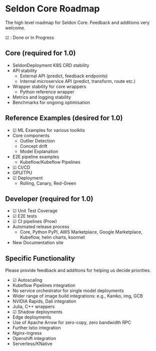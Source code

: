 # Seldon Core Roadmap

The high level roadmap for Seldon Core. Feedback and additions very welcome.

&#9745; : Done or In Progress

## Core (required for 1.0)

  - SeldonDeployment K8S CRD stability
  - API stability
     - External API (predict, feedback endpoints)
     - Internal microservice API (predict, transform, route etc.)
  - Wrapper stability for core wrappers
     - Python reference wrapper
  - Metrics and logging stability
  - Benchmarks for ongoing optimisation 

## Reference Examples (desired for 1.0)

  - &#9745; ML Examples for various toolkits
  - Core components
    - Outlier Detection
    - Concept drift
    - Model Explanation 
  - E2E pipeline examples
    - Kubeflow/Kubeflow Pipelines
  - &#9745; CI/CD 
  - GPU/TPU 
  - &#9745; Deployment
    - Rolling, Canary, Red-Green

## Developer (required for 1.0)

  - &#9745; Unit Test Coverage
  - &#9745; E2E tests
  - &#9745; CI pipelines (Prow)
  - Automated release process
    - Core, Python PyPI, AWS Marketplace, Google Marketplace, Kubeflow, helm charts, ksonnet
  - New Documentation site

## Specific Functionality

Please provide feedback and additions for helping us decide priorities.

 - &#9745; Autoscaling
 - Kubeflow Pipelines integration
 - No service orchestrator for single model deployments
 - Wider range of image build integrations: e.g., Kaniko, img, GCB
 - NVIDIA Rapids, Dali integration
 - Julia, C++ wrappers
 - &#9745; Shadow deployments
 - Edge deployments
 - Use of Apache Arrow for zero-copy, zero bandwidth RPC
 - Further Istio integration
 - Nginx-ingress
 - Openshift integration
 - Serverless/KNative
 